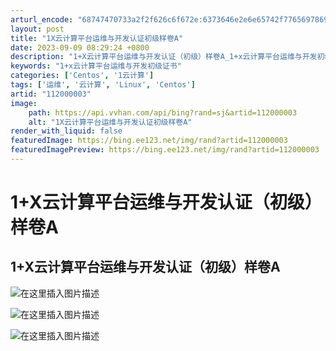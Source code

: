 ```yaml
---
arturl_encode: "68747470733a2f2f626c6f672e:6373646e2e6e65742f77656978696e5f34373835333831312f:61727469636c652f64657461696c732f313132303030303033"
layout: post
title: "1X云计算平台运维与开发认证初级样卷A"
date: 2023-09-09 08:29:24 +0800
description: "1+X云计算平台运维与开发认证（初级）样卷A_1+x云计算平台运维与开发初级证书"
keywords: "1+x云计算平台运维与开发初级证书"
categories: ['Centos', '1云计算']
tags: ['运维', '云计算', 'Linux', 'Centos']
artid: "112000003"
image:
    path: https://api.vvhan.com/api/bing?rand=sj&artid=112000003
    alt: "1X云计算平台运维与开发认证初级样卷A"
render_with_liquid: false
featuredImage: https://bing.ee123.net/img/rand?artid=112000003
featuredImagePreview: https://bing.ee123.net/img/rand?artid=112000003
---
```


# 1+X云计算平台运维与开发认证（初级）样卷A

## 1+X云计算平台运维与开发认证（初级）样卷A

![在这里插入图片描述](https://i-blog.csdnimg.cn/blog_migrate/d55531e9bf71ddbbee17b947c46098a1.png)
  
![在这里插入图片描述](https://i-blog.csdnimg.cn/blog_migrate/c817f933d2a9500133226aefab7cbd00.png)
  
![在这里插入图片描述](https://i-blog.csdnimg.cn/blog_migrate/4291c07dde2fae55049bbf396d6a8e6d.png)